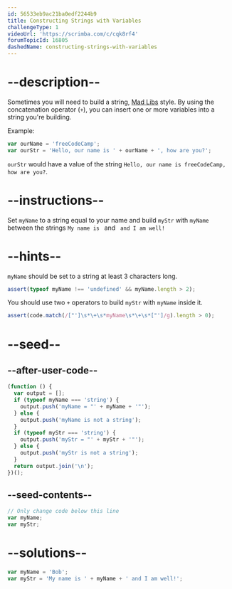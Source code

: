```yaml
---
id: 56533eb9ac21ba0edf2244b9
title: Constructing Strings with Variables
challengeType: 1
videoUrl: 'https://scrimba.com/c/cqk8rf4'
forumTopicId: 16805
dashedName: constructing-strings-with-variables
---
```


# --description--

Sometimes you will need to build a string, [Mad Libs](https://en.wikipedia.org/wiki/Mad_Libs) style. By using the concatenation operator (`+`), you can insert one or more variables into a string you're building.

Example:

```js
var ourName = 'freeCodeCamp';
var ourStr = 'Hello, our name is ' + ourName + ', how are you?';
```

`ourStr` would have a value of the string `Hello, our name is freeCodeCamp, how are you?`.

# --instructions--

Set `myName` to a string equal to your name and build `myStr` with `myName` between the strings `My name is ` and ` and I am well!`

# --hints--

`myName` should be set to a string at least 3 characters long.

```js
assert(typeof myName !== 'undefined' && myName.length > 2);
```

You should use two `+` operators to build `myStr` with `myName` inside it.

```js
assert(code.match(/["']\s*\+\s*myName\s*\+\s*["']/g).length > 0);
```

# --seed--

## --after-user-code--

```js
(function () {
  var output = [];
  if (typeof myName === 'string') {
    output.push('myName = "' + myName + '"');
  } else {
    output.push('myName is not a string');
  }
  if (typeof myStr === 'string') {
    output.push('myStr = "' + myStr + '"');
  } else {
    output.push('myStr is not a string');
  }
  return output.join('\n');
})();
```

## --seed-contents--

```js
// Only change code below this line
var myName;
var myStr;
```

# --solutions--

```js
var myName = 'Bob';
var myStr = 'My name is ' + myName + ' and I am well!';
```
